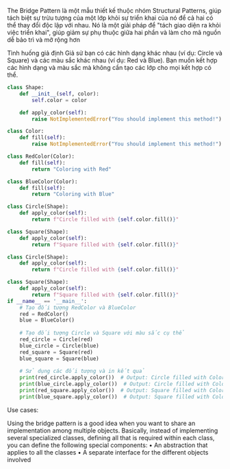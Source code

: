 The Bridge Pattern là một mẫu thiết kế thuộc nhóm Structural Patterns, giúp tách biệt sự trừu tượng của một lớp khỏi sự
triển khai của nó để cả hai có thể thay đổi độc lập với nhau. Nó là một giải pháp để "tách giao diện ra khỏi việc triển
khai", giúp giảm sự phụ thuộc giữa hai phần và làm cho mã nguồn dễ bảo trì và mở rộng hơn

Tình huống giả định
Giả sử bạn có các hình dạng khác nhau (ví dụ: Circle và Square) và các màu sắc khác nhau (ví dụ: Red và Blue). Bạn muốn
kết hợp các hình dạng và màu sắc mà không cần tạo các lớp cho mọi kết hợp có thể.


```python
class Shape:
    def __init__(self, color):
        self.color = color

    def apply_color(self):
        raise NotImplementedError("You should implement this method!")

class Color:
    def fill(self):
        raise NotImplementedError("You should implement this method!")

class RedColor(Color):
    def fill(self):
        return "Coloring with Red"

class BlueColor(Color):
    def fill(self):
        return "Coloring with Blue"

class Circle(Shape):
    def apply_color(self):
        return f"Circle filled with {self.color.fill()}"

class Square(Shape):
    def apply_color(self):
        return f"Square filled with {self.color.fill()}"

class Circle(Shape):
    def apply_color(self):
        return f"Circle filled with {self.color.fill()}"

class Square(Shape):
    def apply_color(self):
        return f"Square filled with {self.color.fill()}"
if __name__ == '__main__':
    # Tạo đối tượng RedColor và BlueColor
    red = RedColor()
    blue = BlueColor()
    
    # Tạo đối tượng Circle và Square với màu sắc cụ thể
    red_circle = Circle(red)
    blue_circle = Circle(blue)
    red_square = Square(red)
    blue_square = Square(blue)
    
    # Sử dụng các đối tượng và in kết quả
    print(red_circle.apply_color())  # Output: Circle filled with Coloring with Red
    print(blue_circle.apply_color())  # Output: Circle filled with Coloring with Blue
    print(red_square.apply_color())  # Output: Square filled with Coloring with Red
    print(blue_square.apply_color())  # Output: Square filled with Coloring with Blue

```

Use cases:

Using the bridge pattern is a good idea when you want to share an implementation among multiple objects. Basically, instead of implementing several specialized classes, defining all that is required within each class, you can define the following special components:
• An abstraction that applies to all the classes
• A separate interface for the different objects involved
